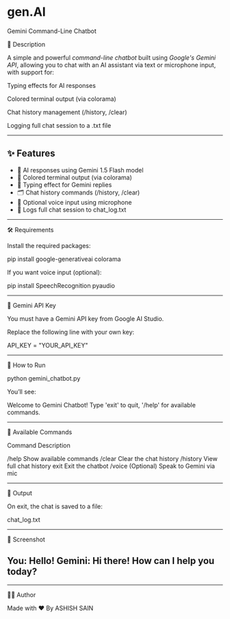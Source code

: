 # gen.AI
Gemini Command-Line Chatbot

🤖 Description

A simple and powerful *command-line chatbot* built using *Google's Gemini API*, allowing you to chat with an AI assistant via text or microphone input, with support for:

Typing effects for AI responses

Colored terminal output (via colorama)

Chat history management (/history, /clear)

Logging full chat session to a .txt file

---

## ✨ Features

- 🧠 AI responses using Gemini 1.5 Flash model
- 🎨 Colored terminal output (via colorama)
- 💬 Typing effect for Gemini replies
- 🗂 Chat history commands (/history, /clear)
- 🎤 Optional voice input using microphone
- 💾 Logs full chat session to chat_log.txt



---

🛠 Requirements

Install the required packages:

pip install google-generativeai colorama

If you want voice input (optional):

pip install SpeechRecognition pyaudio


---

🔑 Gemini API Key

You must have a Gemini API key from Google AI Studio.

Replace the following line with your own key:

API_KEY = "YOUR_API_KEY"


---

🚀 How to Run

python gemini_chatbot.py

You’ll see:

Welcome to Gemini Chatbot!
Type 'exit' to quit, '/help' for available commands.


---

🧠 Available Commands

Command	Description

/help	Show available commands
/clear	Clear the chat history
/history	View full chat history
exit	Exit the chatbot
/voice	(Optional) Speak to Gemini via mic



---

💾 Output

On exit, the chat is saved to a file:

chat_log.txt


---

📸 Screenshot

You: Hello!
Gemini: Hi there! How can I help you today?
--------------------------------------------------


---

🧑‍💻 Author

Made with ❤ By ASHISH SAIN
